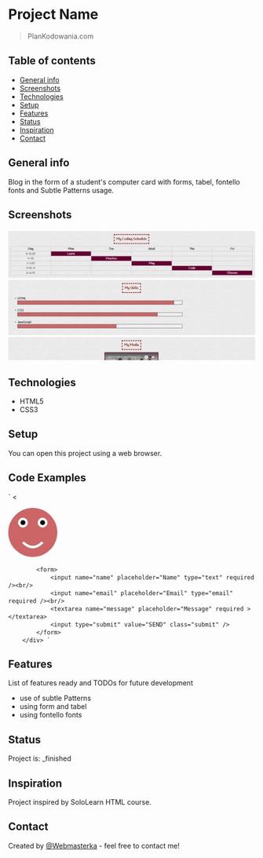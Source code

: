 # Project Name
> PlanKodowania.com

## Table of contents
* [General info](#general-info)
* [Screenshots](#screenshots)
* [Technologies](#technologies)
* [Setup](#setup)
* [Features](#features)
* [Status](#status)
* [Inspiration](#inspiration)
* [Contact](#contact)

## General info
Blog in the form of a student's computer card with forms, tabel, fontello fonts and Subtle Patterns usage.

## Screenshots
![Example screenshot](./img/screenshot.png)

## Technologies
* HTML5
* CSS3


## Setup
You can open this project using a web browser.

## Code Examples

`	< <div class="section">
            <svg class="face" height="100" width="100">
                <circle cx="50" cy="50" r="50" fill="#CC6666"/>
                <circle cx="30" cy="30" r="10" fill="#FFFFFF"/>
                <circle cx="70" cy="30" r="10" fill="#FFFFFF"/>
                <circle cx="30" cy="30" r="5" fill="#000000"/>
                <circle cx="70" cy="30" r="5" fill="#000000"/>
                <path d="M 30 70 q 20 20 40 0" stroke="#FFFFFF" stroke-width="5" fill="none" />
            </svg>
                 
            <form>
                <input name="name" placeholder="Name" type="text" required /><br/>
                <input name="email" placeholder="Email" type="email" required /><br/>
                <textarea name="message" placeholder="Message" required ></textarea>
                <input type="submit" value="SEND" class="submit" />
            </form>
        </div> `

## Features
List of features ready and TODOs for future development
* use of subtle Patterns
* using form and tabel
 * using fontello fonts


## Status
Project is: _finished

## Inspiration
Project inspired by SoloLearn HTML course.

## Contact
Created by [@Webmasterka](https://github.com/webmasterka) - feel free to contact me!
